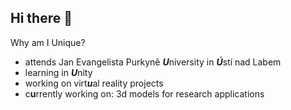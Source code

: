 ## Hi there 👋

Why am I Unique?

- attends Jan Evangelista Purkyně ***U***niversity in ***Ú***stí nad Labem
- learning in ***U***nity
- working on virt***u***al reality projects
- c**u**rrently working on: 3d models for research applications
<!--
**matthewjezek/matthewjezek** is a ✨ _special_ ✨ repository because its `README.md` (this file) appears on your GitHub profile.

Here are some ideas to get you started:

- 🔭 I’m currently working on ...
- 🌱 I’m currently learning ...
- 👯 I’m looking to collaborate on ...
- 🤔 I’m looking for help with ...
- 💬 Ask me about ...
- 📫 How to reach me: ...
- 😄 Pronouns: ...
- ⚡ Fun fact: ...
-->
